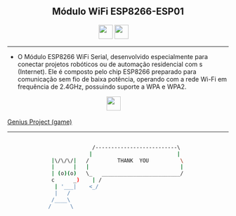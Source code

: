 <p align="center">
 <h2 align="center">Módulo WiFi ESP8266-ESP01
</h2>   
</p>
  
  <p align='center'>
   <a href="https://twitter.com/MarciaMdsds"><img src="https://raw.githubusercontent.com/vinitshahdeo/Water-Monitoring-System/master/assets/twitter.png" width="32px" height="32px"></a> <a href="https://www.linkedin.com/in/mdsds/"><img src="https://raw.githubusercontent.com/vinitshahdeo/Water-Monitoring-System/master/assets/linkedin.png" width="32px" height="32px"></a>   
   </a>&nbsp;&nbsp;&nbsp;&nbsp;
 
 <hr>

* O Módulo ESP8266 WiFi Serial, desenvolvido especialmente para conectar projetos robóticos ou de automação residencial com s (Internet). Ele é composto pelo chip ESP8266 preparado para comunicação sem fio de baixa potência, operando com a rede Wi-Fi em frequência de 2.4GHz, possuindo suporte a WPA e WPA2.

 <p align='center'>
   <a href="https://twitter.com/MarciaMdsds"><img src="https://user-images.githubusercontent.com/81829451/134829881-ff24d670-2028-43cf-8816-24324e08f456.png" width="32px" height="32px"></a> 
   </a>&nbsp;&nbsp;&nbsp;&nbsp;




[ Genius Project (game)](http://exemplo.com/)


 
 <hr>
 


```bash

                           /--------------------------\      
                          |                           |     
              |\/\/\/|   /         THANK  YOU          \        
              |      |   |                             |    
              | (o)(o)   \_   _________________________/     
              c      _)    | /                               
               | '___|    <_/                    
               |   /                          
              /____\                          
             /      \                                           
  
  ```
  
